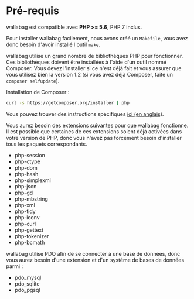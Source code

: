 # Pré-requis

wallabag est compatible avec **PHP &gt;= 5.6**, PHP 7 inclus.

Pour installer wallabag facilement, nous avons créé un `Makefile`, vous
avez donc besoin d'avoir installé l'outil `make`.

wallabag utilise un grand nombre de bibliothèques PHP pour fonctionner.
Ces bibliothèques doivent être installées à l'aide d'un outil nommé
Composer. Vous devez l'installer si ce n'est déjà fait et vous assurer
que vous utilisez bien la version 1.2 (si vous avez déjà Composer, faite
un `composer selfupdate`).

Installation de Composer :

```bash
curl -s https://getcomposer.org/installer | php
```

Vous pouvez trouver des instructions spécifiques [ici (en
anglais)](https://getcomposer.org/doc/00-intro.md).

Vous aurez besoin des extensions suivantes pour que wallabag fonctionne.
Il est possible que certaines de ces extensions soient déjà activées
dans votre version de PHP, donc vous n'avez pas forcément besoin
d'installer tous les paquets correspondants.

-   php-session
-   php-ctype
-   php-dom
-   php-hash
-   php-simplexml
-   php-json
-   php-gd
-   php-mbstring
-   php-xml
-   php-tidy
-   php-iconv
-   php-curl
-   php-gettext
-   php-tokenizer
-   php-bcmath

wallabag utilise PDO afin de se connecter à une base de données, donc
vous aurez besoin d'une extension et d'un système de bases de données
parmi :

-   pdo_mysql
-   pdo_sqlite
-   pdo_pgsql
